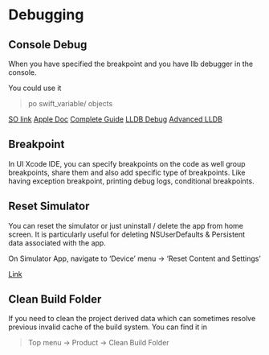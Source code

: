 # Debugging

## Console Debug

When you have specified the breakpoint and you have llb debugger in the console.

You could use it

> po swift\_variable/ objects

[SO link](https://stackoverflow.com/questions/4735156/xcode-debugger-view-value-of-variable) [Apple Doc](https://developer.apple.com/library/archive/documentation/DeveloperTools/Conceptual/debugging_with_xcode/chapters/debugging_tools.html) [Complete Guide](https://andela.com/insights/the-complete-guide-to-debug-swift-code-with-lldb/) [LLDB Debug](https://medium.com/flawless-app-stories/debugging-swift-code-with-lldb-b30c5cf2fd49) [Advanced LLDB](https://medium.com/@fadiderias/xcode-and-lldb-advanced-debugging-tutorial-part-1-31919aa149e0)

## Breakpoint

In UI Xcode IDE, you can specify breakpoints on the code as well group breakpoints, share them and also add specific type of breakpoints. Like having exception breakpoint, printing debug logs, conditional breakpoints.

## Reset Simulator

You can reset the simulator or just uninstall / delete the app from home screen. It is particularly useful for deleting NSUserDefaults & Persistent data associated with the app.

On Simulator App, navigate to ‘Device’ menu -&gt; ‘Reset Content and Settings’

[Link](https://stackoverflow.com/questions/16195859/reset-ios-simulator-application-data-to-run-app-for-first-time)

## Clean Build Folder
If you need to clean the project derived data which can sometimes resolve previous invalid cache of the build system.
You can find it in 
> Top menu -> Product -> Clean Build Folder